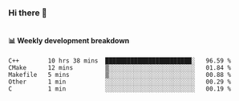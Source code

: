 ### Hi there 👋

<img  src="https://github-readme-stats.vercel.app/api?username=bokket&show_icons=true" alt="">

<img align="right" src="https://github-readme-stats.vercel.app/api/top-langs/?username=bokket" alt="">

#### :bar_chart: Weekly development breakdown


<!--START_SECTION:waka-->
```text
C++        10 hrs 38 mins  ████████████████████████░   96.59 % 
CMake      12 mins         ▒░░░░░░░░░░░░░░░░░░░░░░░░   01.84 % 
Makefile   5 mins          ▒░░░░░░░░░░░░░░░░░░░░░░░░   00.88 % 
Other      1 min           ░░░░░░░░░░░░░░░░░░░░░░░░░   00.29 % 
C          1 min           ░░░░░░░░░░░░░░░░░░░░░░░░░   00.19 % 
```
<!--END_SECTION:waka-->

<!--
**bokket/bokket** is a ✨ _special_ ✨ repository because its `README.md` (this file) appears on your GitHub profile.

Here are some ideas to get you started:

- 🔭 I’m currently working on ...
- 🌱 I’m currently learning ...
- 👯 I’m looking to collaborate on ...
- 🤔 I’m looking for help with ...
- 💬 Ask me about ...
- 📫 How to reach me: ...
- 😄 Pronouns: ...
- ⚡ Fun fact: ...
-->
